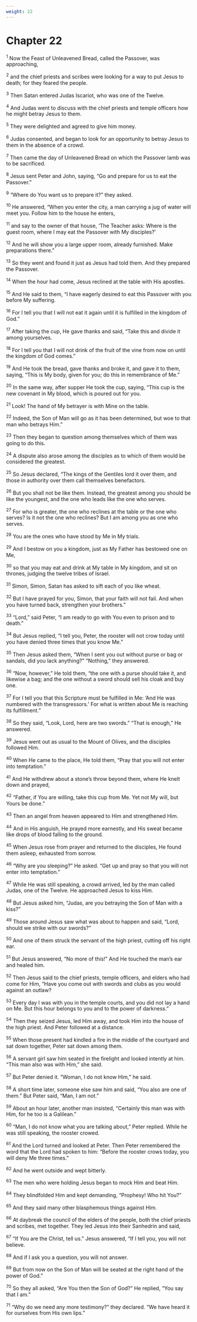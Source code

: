 ```yaml
---
weight: 22
---
```


# Chapter 22

<sup>1</sup> Now the Feast of Unleavened Bread, called the Passover, was approaching, 

<sup>2</sup> and the chief priests and scribes were looking for a way to put Jesus to death; for they feared the people. 

<sup>3</sup> Then Satan entered Judas Iscariot, who was one of the Twelve. 

<sup>4</sup> And Judas went to discuss with the chief priests and temple officers how he might betray Jesus to them. 

<sup>5</sup> They were delighted and agreed to give him money. 

<sup>6</sup> Judas consented, and began to look for an opportunity to betray Jesus to them in the absence of a crowd. 

<sup>7</sup> Then came the day of Unleavened Bread on which the Passover lamb was to be sacrificed. 

<sup>8</sup> Jesus sent Peter and John, saying, “Go and prepare for us to eat the Passover.” 

<sup>9</sup> “Where do You want us to prepare it?” they asked. 

<sup>10</sup> He answered, “When you enter the city, a man carrying a jug of water will meet you. Follow him to the house he enters, 

<sup>11</sup> and say to the owner of that house, ‘The Teacher asks: Where is the guest room, where I may eat the Passover with My disciples?’ 

<sup>12</sup> And he will show you a large upper room, already furnished. Make preparations there.” 

<sup>13</sup> So they went and found it just as Jesus had told them. And they prepared the Passover. 

<sup>14</sup> When the hour had come, Jesus reclined at the table with His apostles. 

<sup>15</sup> And He said to them, “I have eagerly desired to eat this Passover with you before My suffering. 

<sup>16</sup> For I tell you that I will not eat it again until it is fulfilled in the kingdom of God.” 

<sup>17</sup> After taking the cup, He gave thanks and said, “Take this and divide it among yourselves. 

<sup>18</sup> For I tell you that I will not drink of the fruit of the vine from now on until the kingdom of God comes.” 

<sup>19</sup> And He took the bread, gave thanks and broke it, and gave it to them, saying, “This is My body, given for you; do this in remembrance of Me.” 

<sup>20</sup> In the same way, after supper He took the cup, saying, “This cup is the new covenant in My blood, which is poured out for you. 

<sup>21</sup> Look! The hand of My betrayer is with Mine on the table. 

<sup>22</sup> Indeed, the Son of Man will go as it has been determined, but woe to that man who betrays Him.” 

<sup>23</sup> Then they began to question among themselves which of them was going to do this. 

<sup>24</sup> A dispute also arose among the disciples as to which of them would be considered the greatest. 

<sup>25</sup> So Jesus declared, “The kings of the Gentiles lord it over them, and those in authority over them call themselves benefactors. 

<sup>26</sup> But you shall not be like them. Instead, the greatest among you should be like the youngest, and the one who leads like the one who serves. 

<sup>27</sup> For who is greater, the one who reclines at the table or the one who serves? Is it not the one who reclines? But I am among you as one who serves. 

<sup>28</sup> You are the ones who have stood by Me in My trials. 

<sup>29</sup> And I bestow on you a kingdom, just as My Father has bestowed one on Me, 

<sup>30</sup> so that you may eat and drink at My table in My kingdom, and sit on thrones, judging the twelve tribes of Israel. 

<sup>31</sup> Simon, Simon, Satan has asked to sift each of you like wheat. 

<sup>32</sup> But I have prayed for you, Simon, that your faith will not fail. And when you have turned back, strengthen your brothers.” 

<sup>33</sup> “Lord,” said Peter, “I am ready to go with You even to prison and to death.” 

<sup>34</sup> But Jesus replied, “I tell you, Peter, the rooster will not crow today until you have denied three times that you know Me.” 

<sup>35</sup> Then Jesus asked them, “When I sent you out without purse or bag or sandals, did you lack anything?” “Nothing,” they answered. 

<sup>36</sup> “Now, however,” He told them, “the one with a purse should take it, and likewise a bag; and the one without a sword should sell his cloak and buy one. 

<sup>37</sup> For I tell you that this Scripture must be fulfilled in Me: ‘And He was numbered with the transgressors.’ For what is written about Me is reaching its fulfillment.” 

<sup>38</sup> So they said, “Look, Lord, here are two swords.” “That is enough,” He answered. 

<sup>39</sup> Jesus went out as usual to the Mount of Olives, and the disciples followed Him. 

<sup>40</sup> When He came to the place, He told them, “Pray that you will not enter into temptation.” 

<sup>41</sup> And He withdrew about a stone’s throw beyond them, where He knelt down and prayed, 

<sup>42</sup> “Father, if You are willing, take this cup from Me. Yet not My will, but Yours be done.” 

<sup>43</sup> Then an angel from heaven appeared to Him and strengthened Him. 

<sup>44</sup> And in His anguish, He prayed more earnestly, and His sweat became like drops of blood falling to the ground. 

<sup>45</sup> When Jesus rose from prayer and returned to the disciples, He found them asleep, exhausted from sorrow. 

<sup>46</sup> “Why are you sleeping?” He asked. “Get up and pray so that you will not enter into temptation.” 

<sup>47</sup> While He was still speaking, a crowd arrived, led by the man called Judas, one of the Twelve. He approached Jesus to kiss Him. 

<sup>48</sup> But Jesus asked him, “Judas, are you betraying the Son of Man with a kiss?” 

<sup>49</sup> Those around Jesus saw what was about to happen and said, “Lord, should we strike with our swords?” 

<sup>50</sup> And one of them struck the servant of the high priest, cutting off his right ear. 

<sup>51</sup> But Jesus answered, “No more of this!” And He touched the man’s ear and healed him. 

<sup>52</sup> Then Jesus said to the chief priests, temple officers, and elders who had come for Him, “Have you come out with swords and clubs as you would against an outlaw? 

<sup>53</sup> Every day I was with you in the temple courts, and you did not lay a hand on Me. But this hour belongs to you and to the power of darkness.” 

<sup>54</sup> Then they seized Jesus, led Him away, and took Him into the house of the high priest. And Peter followed at a distance. 

<sup>55</sup> When those present had kindled a fire in the middle of the courtyard and sat down together, Peter sat down among them. 

<sup>56</sup> A servant girl saw him seated in the firelight and looked intently at him. “This man also was with Him,” she said. 

<sup>57</sup> But Peter denied it. “Woman, I do not know Him,” he said. 

<sup>58</sup> A short time later, someone else saw him and said, “You also are one of them.” But Peter said, “Man, I am not.” 

<sup>59</sup> About an hour later, another man insisted, “Certainly this man was with Him, for he too is a Galilean.” 

<sup>60</sup> “Man, I do not know what you are talking about,” Peter replied. While he was still speaking, the rooster crowed. 

<sup>61</sup> And the Lord turned and looked at Peter. Then Peter remembered the word that the Lord had spoken to him: “Before the rooster crows today, you will deny Me three times.” 

<sup>62</sup> And he went outside and wept bitterly. 

<sup>63</sup> The men who were holding Jesus began to mock Him and beat Him. 

<sup>64</sup> They blindfolded Him and kept demanding, “Prophesy! Who hit You?” 

<sup>65</sup> And they said many other blasphemous things against Him. 

<sup>66</sup> At daybreak the council of the elders of the people, both the chief priests and scribes, met together. They led Jesus into their Sanhedrin and said, 

<sup>67</sup> “If You are the Christ, tell us.” Jesus answered, “If I tell you, you will not believe. 

<sup>68</sup> And if I ask you a question, you will not answer. 

<sup>69</sup> But from now on the Son of Man will be seated at the right hand of the power of God.” 

<sup>70</sup> So they all asked, “Are You then the Son of God?” He replied, “You say that I am.” 

<sup>71</sup> “Why do we need any more testimony?” they declared. “We have heard it for ourselves from His own lips.” 


